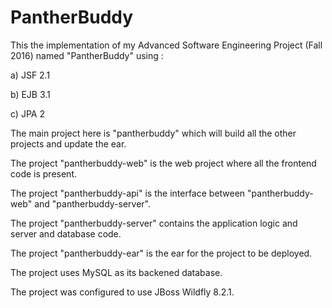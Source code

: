# PantherBuddy
This the implementation of my Advanced Software Engineering Project (Fall 2016) named "PantherBuddy" using : 

a) JSF 2.1 

b) EJB 3.1 

c) JPA 2

The main project here is "pantherbuddy" which will build all the other projects and update the ear.

The project "pantherbuddy-web" is the web project where all the frontend code is present.

The project "pantherbuddy-api" is the interface between "pantherbuddy-web" and "pantherbuddy-server".

The project "pantherbuddy-server" contains the application logic and server and database code.

The project "pantherbuddy-ear" is the ear for the project to be deployed.

The project uses MySQL as its backened database.

The project was configured to use JBoss Wildfly 8.2.1.


